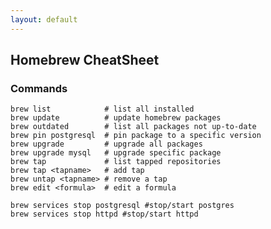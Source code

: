 ```yaml
---
layout: default
---
```

Homebrew CheatSheet
---

### Commands	

	brew list            # list all installed
	brew update          # update homebrew packages
	brew outdated        # list all packages not up-to-date
	brew pin postgresql  # pin package to a specific version
	brew upgrade         # upgrade all packages
	brew upgrade mysql   # upgrade specific package
	brew tap             # list tapped repositories
	brew tap <tapname>   # add tap
	brew untap <tapname> # remove a tap
	brew edit <formula>  # edit a formula

	brew services stop postgresql #stop/start postgres
	brew services stop httpd #stop/start httpd
